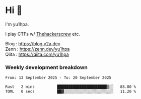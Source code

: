 # Hi 👋

I'm yu1hpa.

I play CTFs w/ [Thehackerscrew](https://www.thehackerscrew.team/) etc.

Blog : https://blog.y2a.dev  
Zenn : https://zenn.dev/yu1hpa  
Qiita : https://qiita.com/yu1hpa  

### Weekly development breakdown

<!--START_SECTION:waka-->

```txt
From: 13 September 2025 - To: 20 September 2025

Rust   2 mins          ██████████████████████▒░░   88.80 %
TOML   0 secs          ██▓░░░░░░░░░░░░░░░░░░░░░░   11.20 %
```

<!--END_SECTION:waka-->

